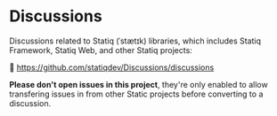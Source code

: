 # Discussions

Discussions related to Statiq (ˈstætɪk) libraries, which includes Statiq Framework, Statiq Web, and other Statiq projects:

💬 https://github.com/statiqdev/Discussions/discussions

**Please don't open issues in this project**, they're only enabled to allow transfering issues in from other Static projects before converting to a discussion.
